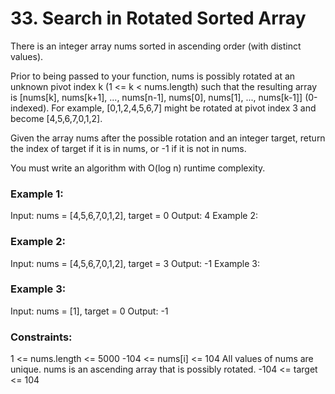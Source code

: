 # 33. Search in Rotated Sorted Array #

There is an integer array nums sorted in ascending order (with distinct values).

Prior to being passed to your function, nums is possibly rotated at an unknown pivot index k (1 <= k < nums.length) such that the resulting array is [nums[k], nums[k+1], ..., nums[n-1], nums[0], nums[1], ..., nums[k-1]] (0-indexed). For example, [0,1,2,4,5,6,7] might be rotated at pivot index 3 and become [4,5,6,7,0,1,2].

Given the array nums after the possible rotation and an integer target, return the index of target if it is in nums, or -1 if it is not in nums.

You must write an algorithm with O(log n) runtime complexity.

### Example 1: ###
Input: nums = [4,5,6,7,0,1,2], target = 0
Output: 4
Example 2:

### Example 2: ###
Input: nums = [4,5,6,7,0,1,2], target = 3
Output: -1
Example 3:

### Example 3: ###
Input: nums = [1], target = 0
Output: -1

### Constraints: ###
1 <= nums.length <= 5000
-104 <= nums[i] <= 104
All values of nums are unique.
nums is an ascending array that is possibly rotated.
-104 <= target <= 104